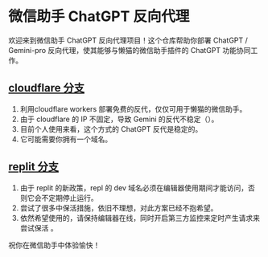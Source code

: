# 微信助手 ChatGPT 反向代理

欢迎来到微信助手 ChatGPT 反向代理项目！这个仓库帮助你部署 ChatGPT / Gemini-pro 反向代理，使其能够与懒猫的微信助手插件的 ChatGPT 功能协同工作。

## [cloudflare 分支](https://github.com/GeekinGH/AiChatHelper/tree/cloudflare-version)

1. 利用cloudflare workers 部署免费的反代，仅仅可用于懒猫的微信助手。
2. 由于 cloudflare 的 IP 不固定，导致 Gemini 的反代不稳定（）。
3. 目前个人使用来看，这个方式的 ChatGPT 反代是稳定的。
4. 它可能需要你拥有一个域名。

   
## [replit 分支](https://github.com/GeekinGH/AiChatHelper/tree/replit-version)

1. 由于 replit 的新政策，repl 的 dev 域名必须在编辑器使用期间才能访问，否则它会不定期停止运行。
2. 尝试了很多中保活措施，依旧不理想，对此方案已经不抱希望。
3. 依然希望使用的，请保持编辑器在线，同时开启第三方监控来定时产生请求来尝试保活 。

祝你在微信助手中体验愉快！
